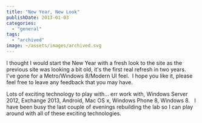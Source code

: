 ```yaml
---
title: "New Year, New Look"
publishDate: 2013-01-03
categories: 
  - "general"
tags:
  - "archived"
image: ~/assets/images/archived.svg
---
```


I thought I would start the New Year with a fresh look to the site as the previous site was looking a bit old, it's the first real refresh in two years.   I've gone for a Metro/Windows 8/Modern UI feel.  I hope you like it, please feel free to leave any feedback that you may have.

Lots of exciting technology to play with... err work with, Windows Server 2012, Exchange 2013, Android, Mac OS x, Windows Phone 8, Windows 8.   I have been busy the last couple of evenings rebuilding the lab so I can play around with all of these exciting technologies.
